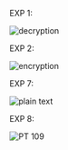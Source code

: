 EXP 1:

![decryption](https://github.com/janumavilla/CSA5109-Cryptography-and-network-security/assets/112294762/02b4c84e-20f4-4fdc-9973-db0d331d11f5)

EXP 2:

![encryption](https://github.com/janumavilla/CSA5109-Cryptography-and-network-security/assets/112294762/e4438b54-bcf0-4309-acbc-a8af8e37987e)

EXP 7:

![plain text](https://github.com/janumavilla/CSA5109-Cryptography-and-network-security/assets/112294762/69bbf00b-ef7c-42b9-b54d-98991e78a83b)

EXP 8:

![PT 109](https://github.com/janumavilla/CSA5109-Cryptography-and-network-security/assets/112294762/9c940e0e-325f-4ec5-86c5-c0a4b922ae5e)



